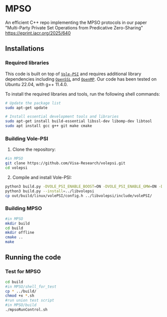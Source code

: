 # MPSO
An efficient C++ repo implementing the MPSO protocols in our paper "Multi-Party Private Set Operations from Predicative Zero-Sharing" https://eprint.iacr.org/2025/640
## Installations

### Required libraries

This code is built on top of [`Vole-PSI`](https://github.com/Visa-Research/volepsi.git) and requires additional library dependencies including [`OpenSSL`](https://www.openssl.org) and [`OpenMP`](https://www.openmp.org). Our code has been tested on Ubuntu 22.04, with g++ 11.4.0. 

To install the required libraries and tools, run the following shell commands:

```bash
# Update the package list
sudo apt-get update

# Install essential development tools and libraries
sudo apt-get install build-essential libssl-dev libomp-dev libtool
sudo apt install gcc g++ git make cmake
```

### Building Vole-PSI

1. Clone the repository:

```bash
#in MPSO
git clone https://github.com/Visa-Research/volepsi.git
cd volepsi
```

2. Compile and install Vole-PSI:

```bash
python3 build.py -DVOLE_PSI_ENABLE_BOOST=ON -DVOLE_PSI_ENABLE_GMW=ON -DVOLE_PSI_ENABLE_CPSI=OFF -DVOLE_PSI_ENABLE_OPPRF=OFF
python3 build.py --install=../libvolepsi
cp out/build/linux/volePSI/config.h ../libvolepsi/include/volePSI/
```

### Building MPSO

```bash
#in MPSO
mkdir build
cd build
mkdir offline
cmake ..
make
```

## Running the code

### Test for MPSO

```bash
cd build
#in MPSO/shell_for_test
cp * ../build/
chmod +x *.sh
#run union test script
#in MPSO/build
./mpsoRunControl.sh
```
